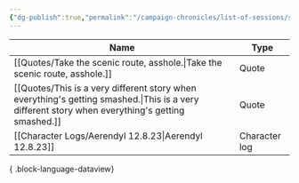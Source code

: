 ```yaml
---
{"dg-publish":true,"permalink":"/campaign-chronicles/list-of-sessions/session-8/","tags":["Event"]}
---
```



| Name                                                                                                                                               | Type          |
| -------------------------------------------------------------------------------------------------------------------------------------------------- | ------------- |
| [[Quotes/Take the scenic route, asshole.\|Take the scenic route, asshole.]]                                                                     | Quote         |
| [[Quotes/This is a very different story when everything's getting smashed.\|This is a very different story when everything's getting smashed.]] | Quote         |
| [[Character Logs/Aerendyl 12.8.23\|Aerendyl 12.8.23]]                                                                                           | Character log |

{ .block-language-dataview}